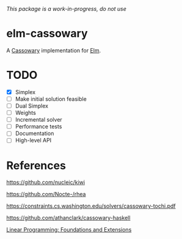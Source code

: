 *This package is a work-in-progress, do not use*

# elm-cassowary
A [Cassowary](https://constraints.cs.washington.edu/solvers/cassowary-tochi.pdf) implementation for [Elm](http://elm-lang.org).

# TODO
* [x] Simplex
* [ ] Make initial solution feasible
* [ ] Dual Simplex
* [ ] Weights
* [ ] Incremental solver
* [ ] Performance tests
* [ ] Documentation
* [ ] High-level API

# References
https://github.com/nucleic/kiwi

https://github.com/Nocte-/rhea

https://constraints.cs.washington.edu/solvers/cassowary-tochi.pdf

https://github.com/athanclark/cassowary-haskell

[Linear Programming: Foundations and Extensions](http://www.princeton.edu/~rvdb/LPbook/)

